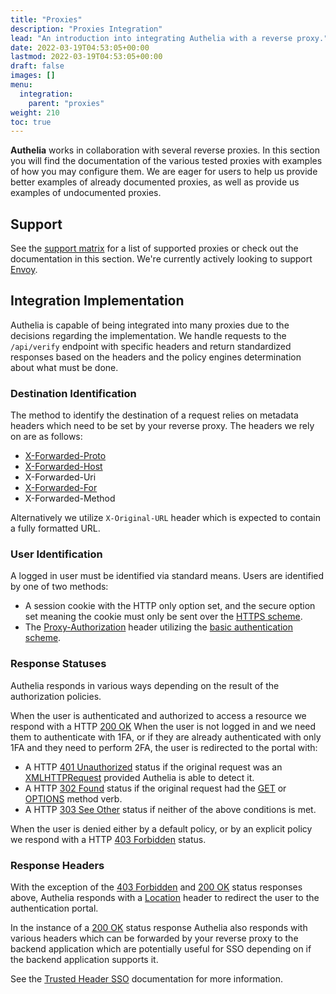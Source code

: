 ```yaml
---
title: "Proxies"
description: "Proxies Integration"
lead: "An introduction into integrating Authelia with a reverse proxy."
date: 2022-03-19T04:53:05+00:00
lastmod: 2022-03-19T04:53:05+00:00
draft: false
images: []
menu:
  integration:
    parent: "proxies"
weight: 210
toc: true
---
```


**Authelia** works in collaboration with several reverse proxies. In this section you will find the documentation of the
various tested proxies with examples of how you may configure them. We are eager for users to help us provide better
examples of already documented proxies, as well as provide us examples of undocumented proxies.

## Support

See the [support matrix](../../overview/prologue/supported-proxies.md) for a list of supported proxies or check out the
documentation in this section. We're currently actively looking to support [Envoy](https://www.envoyproxy.io/).

## Integration Implementation

Authelia is capable of being integrated into many proxies due to the decisions regarding the implementation. We handle
requests to the `/api/verify` endpoint with specific headers and return standardized responses based on the headers and
the policy engines determination about what must be done.

### Destination Identification

The method to identify the destination of a request relies on metadata headers which need to be set by your reverse
proxy. The headers we rely on are as follows:

- [X-Forwarded-Proto](https://developer.mozilla.org/en-US/docs/Web/HTTP/Headers/X-Forwarded-Proto)
- [X-Forwarded-Host](https://developer.mozilla.org/en-US/docs/Web/HTTP/Headers/X-Forwarded-Host)
- X-Forwarded-Uri
- [X-Forwarded-For](https://developer.mozilla.org/en-US/docs/Web/HTTP/Headers/X-Forwarded-For)
- X-Forwarded-Method

Alternatively we utilize `X-Original-URL` header which is expected to contain a fully formatted URL.

### User Identification

A logged in user must be identified via standard means. Users are identified by one of two methods:

- A session cookie with the HTTP only option set, and the secure option set meaning the cookie must only be sent over the
  [HTTPS scheme](https://developer.mozilla.org/en-US/docs/Glossary/https).
- The [Proxy-Authorization](https://developer.mozilla.org/en-US/docs/Web/HTTP/Headers/Proxy-Authorization) header
  utilizing the [basic authentication scheme](https://developer.mozilla.org/en-US/docs/Web/HTTP/Authentication#basic_authentication_scheme).

### Response Statuses

Authelia responds in various ways depending on the result of the authorization policies.

When the user is authenticated and authorized to access a resource we respond with a HTTP [200 OK](https://developer.mozilla.org/en-US/docs/Web/HTTP/Status/200)
When the user is not logged in and we need them to authenticate with 1FA, or if they are already
authenticated with only 1FA and they need to perform 2FA, the user is redirected to the portal with:

- A HTTP [401 Unauthorized](https://developer.mozilla.org/en-US/docs/Web/HTTP/Status/401) status if the original request
  was an [XMLHTTPRequest](https://developer.mozilla.org/en-US/docs/Web/API/XMLHttpRequest) provided Authelia is able to
  detect it.
- A HTTP [302 Found](https://developer.mozilla.org/en-US/docs/Web/HTTP/Status/302) status if the original request had the
  [GET](https://developer.mozilla.org/en-US/docs/Web/HTTP/Methods/GET) or
  [OPTIONS](https://developer.mozilla.org/en-US/docs/Web/HTTP/Methods/OPTIONS) method verb.
- A HTTP [303 See Other](https://developer.mozilla.org/en-US/docs/Web/HTTP/Status/303) status if neither of the above
  conditions is met.

When the user is denied either by a default policy, or by an explicit policy we respond with a HTTP
[403 Forbidden](https://developer.mozilla.org/en-US/docs/Web/HTTP/Status/403) status.

### Response Headers

With the exception of the [403 Forbidden](https://developer.mozilla.org/en-US/docs/Web/HTTP/Status/403) and
[200 OK](https://developer.mozilla.org/en-US/docs/Web/HTTP/Status/200) status responses above,
Authelia responds with a [Location](https://developer.mozilla.org/en-US/docs/Web/HTTP/Headers/Location) header to
redirect the user to the authentication portal.

In the instance of a [200 OK](https://developer.mozilla.org/en-US/docs/Web/HTTP/Status/200) status response Authelia
also responds with various headers which can be forwarded by your reverse proxy to the backend application which are
potentially useful for SSO depending on if the backend application supports it.

See the [Trusted Header SSO](../trusted-header-sso/introduction.md) documentation for more information.
